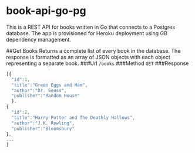 # book-api-go-pg

This is a REST API for books written in Go that connects to a Postgres database. The app is provisioned for Heroku deployment using GB
dependency management. 

##Get Books
Returns a complete list of every book in the database. The response is formatted as an array of JSON objects with each object representing
a separate book. 
###Url
`/books`
###Method
`GET`
###Response
```javascript
[{
  "id":1,
  "title":"Green Eggs and Ham",
  "author":"Dr. Seuss",
  "publisher":"Random House"
  },
{
  "id":2,
  "title":"Harry Potter and The Deathly Hallows",
  "author":"J.K. Rowling",
  "publisher":"Bloomsbury"
},
...
]
```
